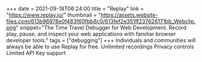 +++
date = 2021-09-18T06:24:00
title = "Replay"
link = "https://www.replay.io/"
thumbnail = "https://assets.website-files.com/613b96978e0f483f60fbb8c0/613fef2e351ff237626171bb_Webclip.png"
snippet="The Time Travel Debugger for Web Development. Record play, pause, and inspect your web applications with familiar browser developer tools."
tags = ["debugging"]
+++
Individuals and communities will always be able to use Replay for free.
Unlimited recordings
Privacy controls
Limited API Key support
